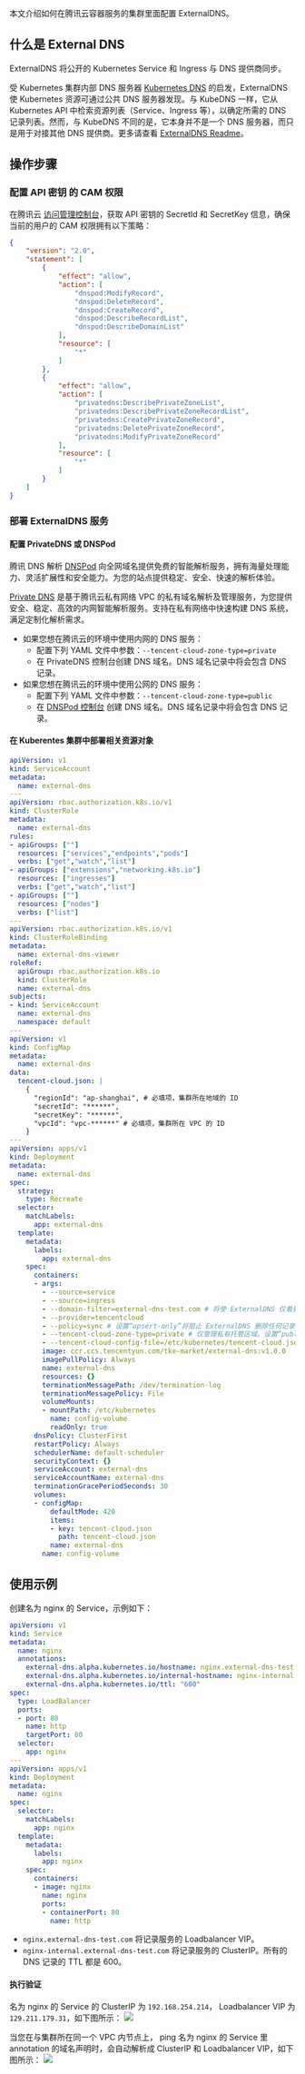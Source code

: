 
本文介绍如何在腾讯云容器服务的集群里面配置 ExternalDNS。

## 什么是 External DNS

ExternalDNS 将公开的 Kubernetes Service 和 Ingress 与 DNS 提供商同步。

受 Kubernetes 集群内部 DNS 服务器 [Kubernetes DNS](https://github.com/kubernetes/dns) 的启发，ExternalDNS 使 Kubernetes 资源可通过公共 DNS 服务器发现。与 KubeDNS 一样，它从 Kubernetes API 中检索资源列表（Service、Ingress 等），以确定所需的 DNS 记录列表。然而，与 KubeDNS 不同的是，它本身并不是一个 DNS 服务器，而只是用于对接其他 DNS 提供商。更多请查看 [ExternalDNS Readme](https://github.com/kubernetes-sigs/external-dns)。

## 操作步骤

### 配置 API 密钥 的 CAM 权限

在腾讯云 [访问管理控制台](https://console.cloud.tencent.com/cam/overview)，获取 API 密钥的 SecretId 和 SecretKey 信息，确保当前的用户的 CAM 权限拥有以下策略：

```json
{
    "version": "2.0",
    "statement": [
        {
            "effect": "allow",
            "action": [
                "dnspod:ModifyRecord",
                "dnspod:DeleteRecord",
                "dnspod:CreateRecord",
                "dnspod:DescribeRecordList",
                "dnspod:DescribeDomainList"
            ],
            "resource": [
                "*"
            ]
        },
        {
            "effect": "allow",
            "action": [
                "privatedns:DescribePrivateZoneList",
                "privatedns:DescribePrivateZoneRecordList",
                "privatedns:CreatePrivateZoneRecord",
                "privatedns:DeletePrivateZoneRecord",
                "privatedns:ModifyPrivateZoneRecord"
            ],
            "resource": [
                "*"
            ]
        }
    ]
}
```

### 部署 ExternalDNS 服务

#### 配置 PrivateDNS 或 DNSPod

腾讯 DNS 解析 [DNSPod](https://cloud.tencent.com/document/product/302) 向全网域名提供免费的智能解析服务，拥有海量处理能力、灵活扩展性和安全能力。为您的站点提供稳定、安全、快速的解析体验。

[Private DNS](https://cloud.tencent.com/document/product/1338) 是基于腾讯云私有网络 VPC 的私有域名解析及管理服务，为您提供安全、稳定、高效的内网智能解析服务。支持在私有网络中快速构建 DNS 系统，满足定制化解析需求。

* 如果您想在腾讯云的环境中使用内网的 DNS 服务：
  * 配置下列 YAML 文件中参数：`--tencent-cloud-zone-type=private`   
  * 在 PrivateDNS 控制台创建 DNS 域名。DNS 域名记录中将会包含 DNS 记录。
* 如果您想在腾讯云的环境中使用公网的 DNS 服务：
  * 配置下列 YAML 文件中参数：`--tencent-cloud-zone-type=public`   
  * 在 [DNSPod 控制台](https://console.dnspod.cn) 创建 DNS 域名。DNS 域名记录中将会包含 DNS 记录。
 
#### 在 Kuberentes 集群中部署相关资源对象

```yaml
apiVersion: v1
kind: ServiceAccount
metadata:
  name: external-dns
---
apiVersion: rbac.authorization.k8s.io/v1
kind: ClusterRole
metadata:
  name: external-dns
rules:
- apiGroups: [""]
  resources: ["services","endpoints","pods"]
  verbs: ["get","watch","list"]
- apiGroups: ["extensions","networking.k8s.io"]
  resources: ["ingresses"] 
  verbs: ["get","watch","list"]
- apiGroups: [""]
  resources: ["nodes"]
  verbs: ["list"]
---
apiVersion: rbac.authorization.k8s.io/v1
kind: ClusterRoleBinding
metadata:
  name: external-dns-viewer
roleRef:
  apiGroup: rbac.authorization.k8s.io
  kind: ClusterRole
  name: external-dns
subjects:
- kind: ServiceAccount
  name: external-dns
  namespace: default
---
apiVersion: v1
kind: ConfigMap
metadata:
  name: external-dns
data:
  tencent-cloud.json: |
    {
      "regionId": "ap-shanghai", # 必填项，集群所在地域的 ID
      "secretId": "******",  
      "secretKey": "******",
      "vpcId": "vpc-******"	# 必填项，集群所在 VPC 的 ID
    }
---
apiVersion: apps/v1
kind: Deployment
metadata:
  name: external-dns
spec:
  strategy:
    type: Recreate
  selector:
    matchLabels:
      app: external-dns
  template:
    metadata:
      labels:
        app: external-dns
    spec:
      containers:
      - args:
        - --source=service
        - --source=ingress
        - --domain-filter=external-dns-test.com # 将使 ExternalDNS 仅看到与提供的域匹配的托管区域，省略以处理所有可用的托管区域
        - --provider=tencentcloud
        - --policy=sync # 设置“upsert-only”将阻止 ExternalDNS 删除任何记录
        - --tencent-cloud-zone-type=private # 仅管理私有托管区域。设置“public”以使用公网 DNS 服务
        - --tencent-cloud-config-file=/etc/kubernetes/tencent-cloud.json
        image: ccr.ccs.tencentyun.com/tke-market/external-dns:v1.0.0
        imagePullPolicy: Always
        name: external-dns
        resources: {}
        terminationMessagePath: /dev/termination-log
        terminationMessagePolicy: File
        volumeMounts:
        - mountPath: /etc/kubernetes
          name: config-volume
          readOnly: true
      dnsPolicy: ClusterFirst
      restartPolicy: Always
      schedulerName: default-scheduler
      securityContext: {}
      serviceAccount: external-dns
      serviceAccountName: external-dns
      terminationGracePeriodSeconds: 30
      volumes:
      - configMap:
          defaultMode: 420
          items:
          - key: tencent-cloud.json
            path: tencent-cloud.json
          name: external-dns
        name: config-volume
```

## 使用示例

创建名为 nginx 的 Service，示例如下：

```yaml
apiVersion: v1
kind: Service
metadata:
  name: nginx
  annotations:
    external-dns.alpha.kubernetes.io/hostname: nginx.external-dns-test.com # 公网域名地址
    external-dns.alpha.kubernetes.io/internal-hostname: nginx-internal.external-dns-test.com # 内网域名地址
    external-dns.alpha.kubernetes.io/ttl: "600"
spec:
  type: LoadBalancer
  ports:
  - port: 80
    name: http
    targetPort: 80
  selector:
    app: nginx
---
apiVersion: apps/v1
kind: Deployment
metadata:
  name: nginx
spec:
  selector:
    matchLabels:
      app: nginx
  template:
    metadata:
      labels:
        app: nginx
    spec:
      containers:
      - image: nginx
        name: nginx
        ports:
        - containerPort: 80
          name: http
```

- `nginx.external-dns-test.com` 将记录服务的 Loadbalancer VIP。
- `nginx-internal.external-dns-test.com` 将记录服务的 ClusterIP。所有的 DNS 记录的 TTL 都是 600。

#### 执行验证

名为 nginx 的 Service 的 ClusterIP 为 `192.168.254.214`， Loadbalancer VIP 为 `129.211.179.31`，如下图所示：
![](https://qcloudimg.tencent-cloud.cn/raw/9cf1709ac78fa73a9ff28c9b4feb72f8.png)


当您在与集群所在同一个 VPC 内节点上， ping 名为 nginx 的 Service 里 annotation 的域名声明时，会自动解析成 ClusterIP 和 Loadbalancer VIP，如下图所示：
![](https://qcloudimg.tencent-cloud.cn/raw/dfaec4597cf7dd9c9702cef897031b51.png)
